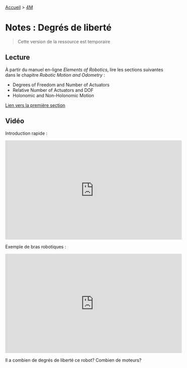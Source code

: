 [Accueil](./index.md) > [4M](./accueil4M.md#projet-5--systèmes-mécaniques)

# Notes : Degrés de liberté

> Cette version de la ressource est temporaire

## Lecture

À partir du manuel en-ligne _Elements of Robotics_, lire les sections suivantes dans le chapitre _Robotic Motion and Odometry_ :

- Degrees of Freedom and Number of Actuators
- Relative Number of Actuators and DOF
- Holonomic and Non-Holonomic Motion

[Lien vers la première section](https://link.springer.com/chapter/10.1007/978-3-319-62533-1_5#Sec14)

## Vidéo

Introduction rapide :
<iframe width="560" height="315" src="https://www.youtube.com/embed/2pbLqDY-Fwo?si=_epm-J2_42qedzBF" title="YouTube video player" frameborder="0" allow="accelerometer; autoplay; clipboard-write; encrypted-media; gyroscope; picture-in-picture; web-share" referrerpolicy="strict-origin-when-cross-origin" allowfullscreen></iframe>

Exemple de bras robotiques :

<iframe width="560" height="315" src="https://www.youtube.com/embed/xQkPjDEbFoU?si=Bns1rwX1UhHNreym" title="YouTube video player" frameborder="0" allow="accelerometer; autoplay; clipboard-write; encrypted-media; gyroscope; picture-in-picture; web-share" referrerpolicy="strict-origin-when-cross-origin" allowfullscreen></iframe>

Il a combien de degrés de liberté ce robot? Combien de moteurs?
